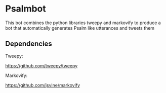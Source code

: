 # Psalmbot

This bot combines the python libraries tweepy and markovify to produce a bot that automatically generates Psalm like utterances and tweets them

## Dependencies

Tweepy:  

https://github.com/tweepy/tweepy

Markovify:

https://github.com/jsvine/markovify
